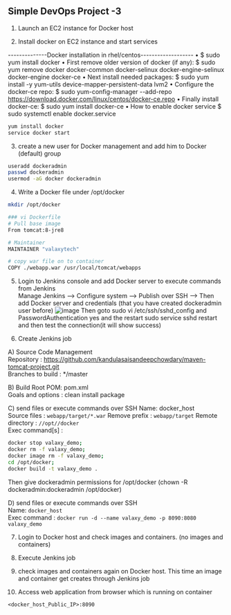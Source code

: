 ## Simple DevOps Project -3 


1. Launch an EC2 instance for Docker host

2. Install docker on EC2 instance and start services 
 
   
--------------Docker installation in rhel/centos-------------------
•	$ sudo yum install docker
•	First remove older version of docker (if any):
$ sudo yum remove docker docker-common docker-selinux docker-engine-selinux docker-engine docker-ce
•	Next install needed packages:
$ sudo yum install -y yum-utils device-mapper-persistent-data lvm2
•	Configure the docker-ce repo:
$ sudo yum-config-manager --add-repo https://download.docker.com/linux/centos/docker-ce.repo
•	Finally install docker-ce:
$ sudo yum install docker-ce
•	How to enable docker service
$ sudo systemctl enable docker.service

  ```sh 
  yum install docker
  service docker start
  ```

3. create a new user for Docker management and add him to Docker (default) group
```sh
useradd dockeradmin
passwd dockeradmin
usermod -aG docker dockeradmin
```

4. Write a Docker file under /opt/docker

```sh
mkdir /opt/docker

### vi Dockerfile
# Pull base image 
From tomcat:8-jre8 

# Maintainer
MAINTAINER "valaxytech" 

# copy war file on to container 
COPY ./webapp.war /usr/local/tomcat/webapps
```

5. Login to Jenkins console and add Docker server to execute commands from Jenkins  
Manage Jenkins --> Configure system -->  Publish over SSH --> Then add Docker server and credentials (that you have created dockeradmin user before)
![image](https://user-images.githubusercontent.com/85633885/160856504-c034b5bd-aac8-4e8c-a416-6f8ad2b8e6b6.png)
Then goto sudo vi /etc/ssh/sshd_config and
PasswordAuthentication yes and the restart sudo service sshd restart and then test the connection(it will show success)



6. Create Jenkins job 

A) Source Code Management  
 Repository : https://github.com/kandulasaisandeepchowdary/maven-tomcat-project.git  
 Branches to build : */master  

B) Build
 Root POM: pom.xml  
 Goals and options : clean install package  
 
C) send files or execute commands over SSH
 Name: docker_host  
 Source files	: `webapp/target/*.war`
 Remove prefix	: `webapp/target`
 Remote directory	: `//opt//docker`  
 Exec command[s]	: 
  ```sh
  docker stop valaxy_demo;
  docker rm -f valaxy_demo;
  docker image rm -f valaxy_demo;
  cd /opt/docker;
  docker build -t valaxy_demo .
  ```
  

  Then give dockeradmin permissions for /opt/docker (chown -R dockeradmin:dockeradmin /opt/docker)
  

D) send files or execute commands over SSH  
  Name: `docker_host`  
  Exec command	: `docker run -d --name valaxy_demo -p 8090:8080 valaxy_demo`  

7. Login to Docker host and check images and containers. (no images and containers)

8. Execute Jenkins job

9. check images and containers again on Docker host. This time an image and container get creates through Jenkins job

10. Access web application from browser which is running on container
```
<docker_host_Public_IP>:8090
```
